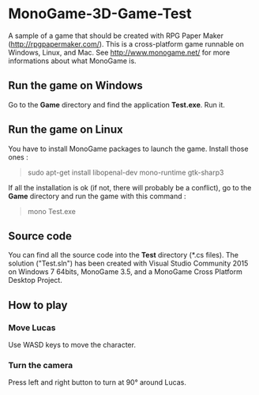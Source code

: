 # MonoGame-3D-Game-Test
A sample of a game that should be created with RPG Paper Maker (http://rpgpapermaker.com/). This is a cross-platform game runnable on Windows, Linux, and Mac. See http://www.monogame.net/ for more informations about what MonoGame is.

## Run the game on Windows

Go to the **Game** directory and find the application **Test.exe**. Run it. 

## Run the game on Linux

You have to install MonoGame packages to launch the game. Install those ones :

> sudo apt-get install libopenal-dev mono-runtime gtk-sharp3

If all the installation is ok (if not, there will probably be a conflict), go to the **Game** directory and run the game with this command :

> mono Test.exe

## Source code

You can find all the source code into the **Test** directory (*.cs files). The solution ("Test.sln") has been created with Visual Studio Community 2015 on Windows 7 64bits, MonoGame 3.5, and a MonoGame Cross Platform Desktop Project.

## How to play

### Move Lucas

Use WASD keys to move the character.

### Turn the camera

Press left and right button to turn at 90° around Lucas.